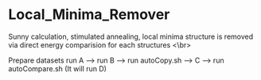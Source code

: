 # Local_Minima_Remover
Sunny calculation, stimulated annealing, local minima structure is removed via direct energy comparision for each structures <\br>

Prepare datasets
run A --> run B --> run autoCopy.sh --> C --> run autoCompare.sh (It will run D)

